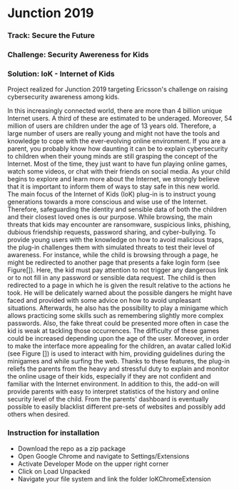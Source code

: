 # Junction 2019

### Track: Secure the Future
### Challenge: Security Awereness for Kids

### Solution: IoK - Internet of Kids

Project realized for Junction 2019 targeting Ericsson's challenge on raising cybersecurity awareness among kids.


In this increasingly connected world, there are more than 4 billion unique Internet users. A third of these are estimated to be underaged. Moreover, 54 million of users are children under the age of 13 years old. Therefore, a large number of users are really young and might not have the tools and knowledge to cope with the ever-evolving online environment.
If you are a parent, you probably know how daunting it can be to explain cybersecurity to children when their young minds are still grasping the concept of the Internet. Most of the time, they just want to have fun playing online games, watch some videos, or chat with their friends on social media. As your child begins to explore and learn more about the Internet, we strongly believe that it is important to inform them of ways to stay safe in this new world.
The main focus of the Internet of Kids (IoK) plug-in is to instruct young generations towards a more conscious and wise use of the Internet. Therefore, safeguarding the identity and sensible data of both the children and their closest loved ones is our purpose. 
While browsing, the main threats that kids may encounter are ransomware, suspicious links, phishing, dubious friendship requests, password sharing, and cyber-bullying. To provide young users with the knowledge on how to avoid malicious traps, the plug-in challenges them with simulated threats to test their level of awareness. For instance, while the child is browsing through a page, he might be redirected to another page that presents a fake login form (see Figure[]). Here, the kid must pay attention to not trigger any dangerous link or to not fill in any password or sensible data request. 
The child is then redirected to a page in which he is given the result relative to the actions he took. He will be delicately warned about the possible dangers he might have faced and provided with some advice on how to avoid unpleasant situations. Afterwards, he also has the possibility to play a minigame which allows practicing some skills such as remembering slightly more complex passwords. Also, the fake threat could be presented more often in case the kid is weak at tackling those occurrences. The difficulty of these games could be increased depending upon the age of the user.
Moreover, in order to make the interface more appealing for the children, an avatar called IoKid (see Figure []) is used to interact with him, providing guidelines during the minigames and while surfing the web.
Thanks to these features, the plug-in reliefs the parents from the heavy and stressful duty to explain and monitor the online usage of their kids, especially if they are not confident and familiar with the Internet environment. In addition to this, the add-on will provide parents with easy to interpret statistics of the history and online security level of the child. From the parents' dashboard is eventually possible to easily blacklist different pre-sets of websites and possibly add others when desired.

### Instruction for installation

- Download the repo as a zip package
- Open Google Chrome and navigate to Settings/Extensions
- Activate Developer Mode on the upper right corner
- Click on Load Unpacked
- Navigate your file system and link the folder IoKChromeExtension
